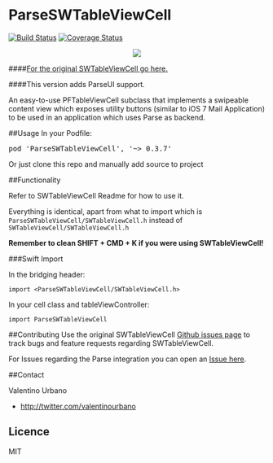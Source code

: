 ParseSWTableViewCell
===============

[![Build Status](https://travis-ci.org/addoshi/SWTableViewCell.svg?branch=master)](https://travis-ci.org/addoshi/SWTableViewCell)
[![Coverage Status](https://coveralls.io/repos/addoshi/SWTableViewCell/badge.svg)](https://coveralls.io/r/addoshi/SWTableViewCell)

<p align="center"><img src="http://i.imgur.com/njKCjK8.gif"/></p>

####[For the original SWTableViewCell go here.](https://github.com/cewendel/SWTableViewCell/) 

####This version adds ParseUI support.

An easy-to-use PFTableViewCell subclass that implements a swipeable content view which exposes utility buttons (similar to iOS 7 Mail Application) to be used in an application which uses Parse as backend.

##Usage
In your Podfile:
<pre>pod 'ParseSWTableViewCell', '~> 0.3.7'</pre>

Or just clone this repo and manually add source to project

##Functionality

Refer to SWTableViewCell Readme for how to use it. 

Everything is identical, apart from what to import which is `ParseSWTableViewCell/SWTableViewCell.h` instead of `SWTableViewCell/SWTableViewCell.h`

**Remember to clean SHIFT + CMD + K if you were using SWTableViewCell!**

###Swift Import

In the bridging header:

`import <ParseSWTableViewCell/SWTableViewCell.h>`

In your cell class and tableViewController:


`import ParseSWTableViewCell`


##Contributing
Use the original SWTableViewCell [Github issues page](https://github.com/cewendel/SWTableViewCell/issues) to track bugs and feature requests regarding SWTableViewCell. 

For Issues regarding the Parse integration you can open an [Issue here](https://github.com/valeIT/SWTableViewCell/issues).

##Contact

Valentino Urbano

- http://twitter.com/valentinourbano

## Licence

MIT 





